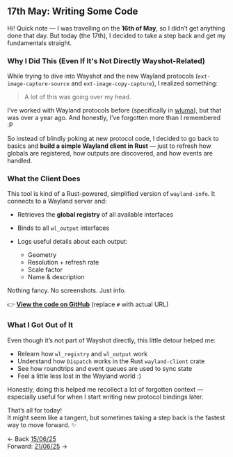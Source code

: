## **17th May: Writing Some Code**

Hi! Quick note — I was travelling on the **16th of May**, so I didn’t get anything done that day.
But today (the 17th), I decided to take a step back and get my fundamentals straight.

### **Why I Did This (Even If It's Not Directly Wayshot-Related)**

While trying to dive into Wayshot and the new Wayland protocols (`ext-image-capture-source` and `ext-image-copy-capture`), I realized something:

> A lot of this was going over my head.

I’ve worked with Wayland protocols before (specifically in [wluma](https://github.com/maximbaz/wluma)), but that was over a year ago. And honestly, I’ve forgotten more than I remembered :P

So instead of blindly poking at new protocol code, I decided to go back to basics and **build a simple Wayland client in Rust** — just to refresh how globals are registered, how outputs are discovered, and how events are handled.

### **What the Client Does**

This tool is kind of a Rust-powered, simplified version of `wayland-info`.
It connects to a Wayland server and:

* Retrieves the **global registry** of all available interfaces
* Binds to all `wl_output` interfaces
* Logs useful details about each output:

  * Geometry
  * Resolution + refresh rate
  * Scale factor
  * Name & description

Nothing fancy. No screenshots. Just info.

👉 **[View the code on GitHub](#)** (replace `#` with actual URL)

### **What I Got Out of It**

Even though it’s not part of Wayshot directly, this little detour helped me:

* Relearn how `wl_registry` and `wl_output` work
* Understand how `Dispatch` works in the Rust `wayland-client` crate
* See how roundtrips and event queues are used to sync state
* Feel a little less lost in the Wayland world :)

Honestly, doing this helped me recollect a lot of forgotten context — especially useful for when I start writing new protocol bindings later.

That’s all for today!<br>
It might seem like a tangent, but sometimes taking a step back is the fastest way to move forward. ✨

<- Back [15/06/25](May_15_25.md)<br> 
Forward: [21/06/25](May_21_25.md) ->
